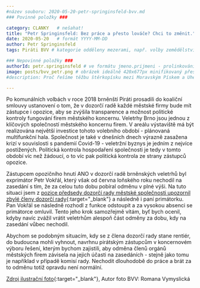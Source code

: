 ```yaml
---
#název souboru: 2020-05-20-petr-springinsfeld-bvv.md
### Povinné položky ###

category: CLANKY   # nešahat!
title: "Petr Springinsfeld: Bez práce a přesto lováče? Chci to změnit."
date: 2020-05-20   # formát YYYY-MM-DD
author: Petr Springinsfeld
tags: Piráti BVV # kategorie odděleny mezerami, např. volby zemědělství životní-prostředí piráti (viz https://jihomoravsky.pirati.cz/tags/)

### Nepovinné položky ###
authorId: petr.springinsfeld # ve formátu jmeno.prijmeni - prolinkování s profilem přes uid
image: posts/bvv_petr.png # obrázek ideálně 420x677px minifikovaný přes https://tinypng.com/
#description: Proč řešíme těžbu štěrkopísku mezi Moravským Pískem a Uherským Ostrohem? Podrobné info o celé kauze.

---
```


Po komunálních volbách v roce 2018 brněnští Piráti prosadili do koaliční smlouvy ustanovení o tom, že v dozorčí radě každé městské firmy bude mít zástupce i opozice, aby se zvýšila transparence a možnost politické kontroly fungování firem městského koncernu. Veletrhy Brno jsou jednou z klíčových společností městského koncernu firem. V areálu výstaviště má být realizována největší investice tohoto volebního období - plánovaná multifunkční hala. Společnost je také v dnešních dnech výrazně zasažena krizí v souvislosti s pandemií Covid-19 - veletržní byznys je jedním z nejvíce postižených. Politická kontrola hospodaření společnosti je tedy v tomto období víc než žádoucí, o to víc pak politická kontrola ze strany zástupců opozice.

Zástupcem opozičního hnutí ANO v dozorčí radě brněnských veletrhů byl exprimátor Petr Vokřál, který však od června loňského roku nechodil na zasedání s tím, že za celou tuto dobu pobíral odměnu v plné výši. Na tuto situaci jsem z [pozice předsedy dozorčí rady městské společnosti upozornil zbylé členy dozorčí rady](https://www.idnes.cz/brno/zpravy/vokral-veletrby-brno-vystaviste-dozorci-rada-vankova-pirati.A200519_548259_brno-zpravy_vh){:target="_blank"} a následně i paní primátorku. Pan Vokřál se následně rozhodl z funkce odstoupit a za vysokou absenci se primátorce omluvil. Tento jeho krok samozřejmě vítám, byť bych ocenil, kdyby navíc zvážil vrátit veletrhům alespoň část odměny za dobu, kdy na zasedání vůbec nechodil.

Abychom se podobným situacím, kdy se z člena dozorčí rady stane rentiér, do budoucna mohli vyhnout, navrhnu pirátským zástupcům v koncernovém výboru řešení, kterým bychom zajistili, aby odměna členů orgánů městských firem závisela na jejich účasti na zasedáních - stejně jako tomu je například v případě komisí rady. Nechodit dlouhodobě do práce a brát za to odměnu totiž opravdu není normální.



[Zdroj ilustrační foto](https://en.mapy.cz/zakladni?x=16.5822931&y=49.1877554&z=17&source=foto&id=43917){:target="_blank"}, Autor foto BVV: Romana Vymyslická
